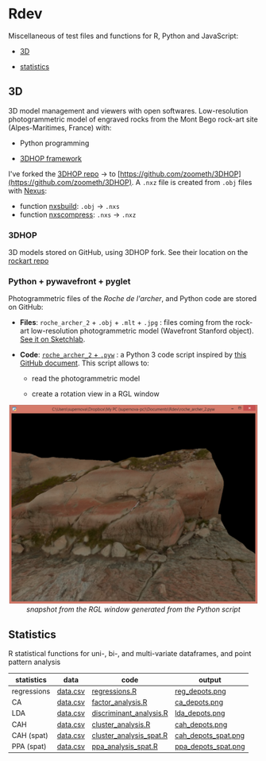 # Rdev

Miscellaneous of test files and functions for R, Python and JavaScript: 

* [3D](#3d)

* [statistics](#statistics)

## 3D 

3D model management and viewers with open softwares. Low-resolution photogrammetric model of engraved rocks from the Mont Bego rock-art site (Alpes-Maritimes, France) with: 

* Python programming 

* [3DHOP framework](https://3dhop.net/)

I've forked the [3DHOP repo](https://github.com/cnr-isti-vclab/3DHOP) -> to [https://github.com/zoometh/3DHOP](https://github.com/zoometh/3DHOP). A `.nxz` file is created from `.obj` files with [Nexus](http://vcg.isti.cnr.it/nexus/):

* function [nxsbuild](https://github.com/cnr-isti-vclab/nexus/blob/master/doc/nxsbuild.md#nxsbuild): `.obj` -> `.nxs` 
* function [nxscompress](https://github.com/cnr-isti-vclab/nexus/blob/master/doc/nxscompress.md#nxscompress): `.nxs` -> `.nxz`

### 3DHOP

3D models stored on GitHub, using 3DHOP fork. See their location on the [rockart repo](https://zoometh.github.io/rockart/)

### Python + pywavefront + pyglet

Photogrammetric files of the *Roche de l'archer*, and Python code are stored on GitHub: 

* **Files**: `roche_archer_2` + `.obj` + `.mlt` + `.jpg` : files coming from the rock-art low-resolution photogrammetric model (Wavefront Stanford object). [See it on Sketchlab](https://sketchfab.com/3d-models/roche-archer-2-a5c0771d898d4816950570cd7fb1be37).

* **Code**: [`roche_archer_2` + `.pyw`](https://github.com/zoometh/Rdev/blob/master/3d/roche_archer_2.pyw) : a Python 3 code script inspired by [this GitHub document](https://github.com/pywavefront/PyWavefront/blob/master/examples/globe_simple.py). This script allows to: 

  + read the photogrammetric model
  
  + create a rotation view in a RGL window
  
  
<p align="center">
  <img alt="img-name" src="www/snapshot_roche_archer_2.png" width="500">
  <br>
    <em>snapshot from the RGL window generated from the Python script</em>
</p>
  
## Statistics

R statistical functions for uni-, bi-, and multi-variate dataframes, and point pattern analysis

| statistics    | data          |code          |output          |
| ------------- | ------------- |--------------|----------------|
| regressions   | [data.csv](https://github.com/zoometh/Rdev/blob/master/data/data.csv)  | [regressions.R](https://github.com/zoometh/Rdev/blob/master/functions/regressions.R) | [reg_depots.png](https://github.com/zoometh/Rdev/blob/master/out/reg_depots.png)| 
| CA            | [data.csv](https://github.com/zoometh/Rdev/blob/master/data/data.csv) | [factor_analysis.R](https://github.com/zoometh/Rdev/blob/master/functions/factor_analysis.R) | [ca_depots.png](https://github.com/zoometh/Rdev/blob/master/out/ca_depots.png) |
| LDA           | [data.csv](https://github.com/zoometh/Rdev/blob/master/data/data.csv) | [discriminant_analysis.R](https://github.com/zoometh/Rdev/blob/master/functions/discriminant_analysis.R) | [lda_depots.png](https://github.com/zoometh/Rdev/blob/master/out/lda_depots.png) |
| CAH           | [data.csv](https://github.com/zoometh/Rdev/blob/master/data/data.csv) | [cluster_analysis.R](https://github.com/zoometh/Rdev/blob/master/functions/cluster_analysis.R) | [cah_depots.png](https://github.com/zoometh/Rdev/blob/master/out/cah_depots.png) |
| CAH (spat)   | [data.csv](https://github.com/zoometh/Rdev/blob/master/data/data.csv) | [cluster_analysis_spat.R](https://github.com/zoometh/Rdev/blob/master/functions/cluster_analysis_spat.R) | [cah_depots_spat.png](https://github.com/zoometh/Rdev/blob/master/out/cah_depots_spat.png) |
| PPA (spat)    | [data.csv](https://github.com/zoometh/Rdev/blob/master/data/data.csv) | [ppa_analysis_spat.R](https://github.com/zoometh/Rdev/blob/master/functions/ppa_analysis_spat.R) | [ppa_depots_spat.png](https://github.com/zoometh/Rdev/blob/master/out/ppa_depots_spat.png) |
